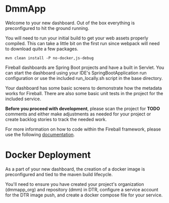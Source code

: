 # DmmApp

Welcome to your new dashboard. Out of the box everything is preconfigured to hit the ground running.

You will need to run your initial build to get your web assets properly compiled. This can take a little bit on the first run since webpack will need to download quite a few packages.

```
mvn clean install -P no-docker,js-debug
```

Fireball dashboards are Spring Boot projects and have a built in Servlet. You can start the dashboard using your IDE's SpringBootApplication run configuration or use the included run_locally.sh script in the base directory.

Your dashboard has some basic screens to demonstrate how the metadata works for Fireball. There are also some basic unit tests in the project for the included service.

**Before you proceed with development**, please scan the project for **TODO** comments and either make adjustments as needed for your project or create backlog stories to track the needed work.

For more information on how to code within the Fireball framework, please use the following [documentation](https://itsdemodev.premierinc.com/fireball/).

# Docker Deployment

As a part of your new dashboard, the creation of a docker image is preconfigured and tied to the maven build lifecycle.

You'll need to ensure you have created your project's organization (dmmapp_org) and repository (dmm) in DTR, configure a service account for the DTR image push, and create a docker compose file for your service.